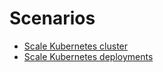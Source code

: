 # Scenarios
- [Scale Kubernetes cluster](scenarios/scale-kubernetes-cluster)
- [Scale Kubernetes deployments](scenarios/k8s-scaling)
